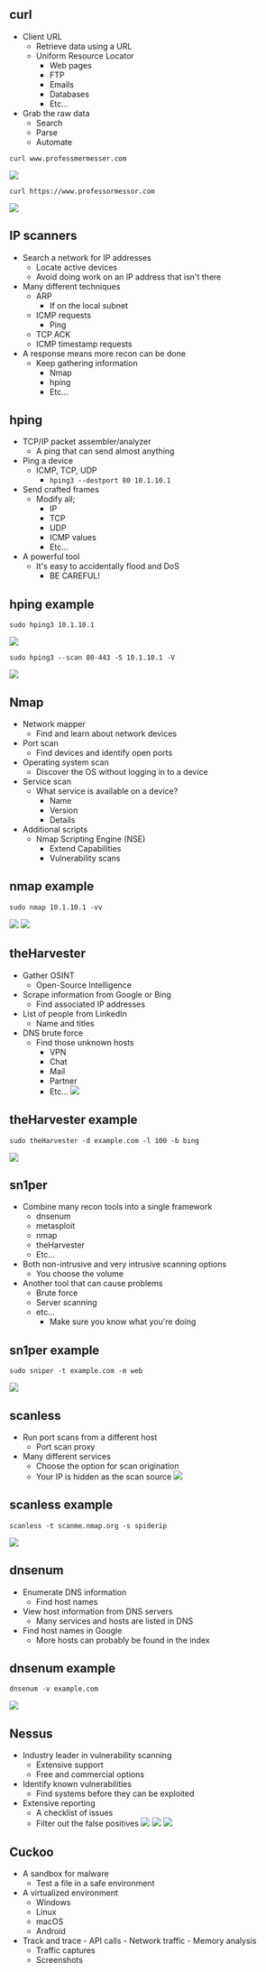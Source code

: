 ## curl
- Client URL
	- Retrieve data using a URL
	- Uniform Resource Locator
		- Web pages
		- FTP
		- Emails
		- Databases
		- Etc...
- Grab the raw data
	- Search
	- Parse
	- Automate
```
curl www.professmermesser.com
```
![](../Images/240604-1%2012.png)
```
curl https://www.professormessor.com
```
![](../Images/240604-2%203.png)
## IP scanners
- Search a network for IP addresses
	- Locate active devices
	- Avoid doing work on an IP address that isn't there
- Many different techniques
	- ARP
		- If on the local subnet
	- ICMP requests
		- Ping
	- TCP ACK
	- ICMP timestamp requests
- A response means more recon can be done
	- Keep gathering information
		- Nmap
		- hping
		- Etc...
## hping
- TCP/IP packet assembler/analyzer
	- A ping that can send almost anything
- Ping a device
	- ICMP, TCP, UDP
		- `hping3 --destport 80 10.1.10.1`
- Send crafted frames
	- Modify all;
		- IP
		- TCP
		- UDP
		- ICMP values
		- Etc...
- A powerful tool
	- It's easy to accidentally flood and DoS
		- BE CAREFUL!
## hping example
```
sudo hping3 10.1.10.1
```
![](../Images/240604-1%2013.png)
```
sudo hping3 --scan 80-443 -S 10.1.10.1 -V 
```
![](../Images/240604-2%204.png)
## Nmap
- Network mapper
	- Find and learn about network devices
- Port scan
	- Find devices and identify open ports
- Operating system scan
	- Discover the OS without logging in to a device
- Service scan
	- What service is available on a device?
		- Name
		- Version
		- Details
- Additional scripts
	- Nmap Scripting Engine (NSE)
		- Extend Capabilities
		- Vulnerability scans
## nmap example
```
sudo nmap 10.1.10.1 -vv
```
![](../Images/240605-1.png)
![](../Images/240605-2.png)
## theHarvester
- Gather OSINT
	- Open-Source Intelligence
- Scrape information from Google or Bing
	- Find associated IP addresses
- List of people from LinkedIn
	- Name and titles
- DNS brute force
	- Find those unknown hosts
		- VPN
		- Chat
		- Mail
		- Partner
		- Etc...
![](../Images/240605-1%201.png)
## theHarvester example
```
sudo theHarvester -d example.com -l 100 -b bing
```
![](../Images/240605-1%202.png)
## sn1per
- Combine many recon tools into a single framework
	- dnsenum
	- metasploit
	- nmap
	- theHarvester
	- Etc...
- Both non-intrusive and very intrusive scanning options
	- You choose the volume
- Another tool that can cause problems
	- Brute force
	- Server scanning
	- etc...
		- Make sure you know what you're doing
## sn1per example
```
sudo sniper -t example.com -m web
```
![](../Images/240605-1%203.png)
## scanless
- Run port scans from a different host
	- Port scan proxy
- Many different services
	- Choose the option for scan origination
	- Your IP is hidden as the scan source
![](../Images/240605-1%204.png)
## scanless example
```
scanless -t scanme.nmap.org -s spiderip
```
![](../Images/240605-1%205.png)
## dnsenum
- Enumerate DNS information
	- Find host names
- View host information from DNS servers
	- Many services and hosts are listed in DNS
- Find host names in Google
	- More hosts can probably be found in the index
## dnsenum example
```
dnsenum -v example.com
```
![](../Images/240605-1%206.png)
## Nessus
- Industry leader in vulnerability scanning
	- Extensive support
	- Free and commercial options
- Identify known vulnerabilities
	- Find systems before they can be exploited
- Extensive reporting
	- A checklist of issues
	- Filter out the false positives
![](../Images/240605-1%207.png)
![](../Images/240605-1%208.png)
![](../Images/240605-2%201.png)
## Cuckoo
- A sandbox for malware
	- Test a file in a safe environment
- A virtualized environment
	- Windows
	- Linux
	- macOS
	- Android
- Track and trace
		- API calls
		- Network traffic
		- Memory analysis
	- Traffic captures
	- Screenshots

